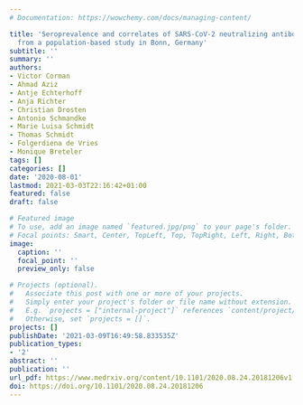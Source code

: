 ```yaml
---
# Documentation: https://wowchemy.com/docs/managing-content/

title: 'Seroprevalence and correlates of SARS-CoV-2 neutralizing antibodies: Results
  from a population-based study in Bonn, Germany'
subtitle: ''
summary: ''
authors:
- Victor Corman
- Ahmad Aziz
- Antje Echterhoff
- Anja Richter
- Christian Drosten
- Antonio Schmandke
- Marie Luisa Schmidt
- Thomas Schmidt
- Folgerdiena de Vries
- Monique Breteler
tags: []
categories: []
date: '2020-08-01'
lastmod: 2021-03-03T22:16:42+01:00
featured: false
draft: false

# Featured image
# To use, add an image named `featured.jpg/png` to your page's folder.
# Focal points: Smart, Center, TopLeft, Top, TopRight, Left, Right, BottomLeft, Bottom, BottomRight.
image:
  caption: ''
  focal_point: ''
  preview_only: false

# Projects (optional).
#   Associate this post with one or more of your projects.
#   Simply enter your project's folder or file name without extension.
#   E.g. `projects = ["internal-project"]` references `content/project/deep-learning/index.md`.
#   Otherwise, set `projects = []`.
projects: []
publishDate: '2021-03-09T16:49:58.833535Z'
publication_types:
- '2'
abstract: ''
publication: ''
url_pdf: https://www.medrxiv.org/content/10.1101/2020.08.24.20181206v1
doi: https://doi.org/10.1101/2020.08.24.20181206
---
```

